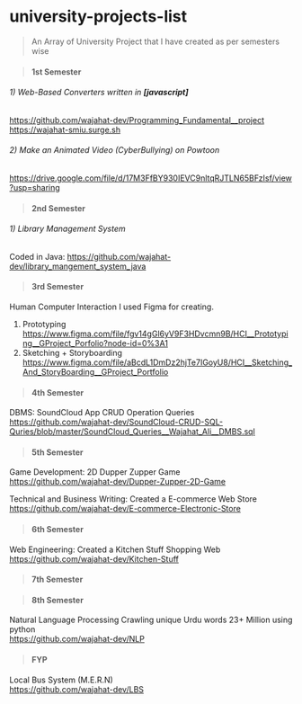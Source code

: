 # university-projects-list 
> An Array of University Project that I have created as per semesters wise

> #### 1st Semester
###### 1) Web-Based Converters written in **[javascript]** 
https://github.com/wajahat-dev/Programming_Fundamental__project 
<br />
https://wajahat-smiu.surge.sh

###### 2) Make an Animated Video (CyberBullying) on Powtoon 
https://drive.google.com/file/d/17M3FfBY930IEVC9nltqRJTLN65BFzIsf/view?usp=sharing
<br />


> #### 2nd Semester

###### 1) Library Management System
Coded in Java: 
https://github.com/wajahat-dev/library_mangement_system_java

> #### 3rd Semester
Human Computer Interaction 
I used Figma for creating.
1)	Prototyping
https://www.figma.com/file/fgv14gGl6yV9F3HDvcmn9B/HCI__Prototyping__GProject_Porfolio?node-id=0%3A1
2)	Sketching + Storyboarding
https://www.figma.com/file/aBcdL1DmDz2hjTe7IGoyU8/HCI__Sketching_And_StoryBoarding__GProject_Portfolio

> #### 4th Semester

DBMS: SoundCloud App CRUD Operation Queries
<br />
https://github.com/wajahat-dev/SoundCloud-CRUD-SQL-Quries/blob/master/SoundCloud_Queries__Wajahat_Ali__DMBS.sql
<br />

> #### 5th Semester

Game Development: 2D Dupper Zupper Game
<br />
https://github.com/wajahat-dev/Dupper-Zupper-2D-Game
<br />

Technical and Business Writing: Created a E-commerce Web Store
<br />
https://github.com/wajahat-dev/E-commerce-Electronic-Store
<br />

> #### 6th Semester
Web Engineering: Created a  Kitchen Stuff Shopping Web
<br />
https://github.com/wajahat-dev/Kitchen-Stuff
<br />
> #### 7th Semester

> #### 8th Semester
Natural Language Processing
Crawling unique Urdu words 23+ Million using python
<br />
https://github.com/wajahat-dev/NLP
<br/>

> #### FYP
Local Bus System (M.E.R.N)
<br>
https://github.com/wajahat-dev/LBS
<br/>

